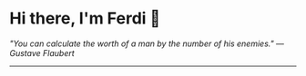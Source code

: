 <h1>Hi there, I'm Ferdi 👋</h1>

<p><em>
  "You can calculate the worth of a man by the number of his enemies." — Gustave Flaubert
</em></p>

---
